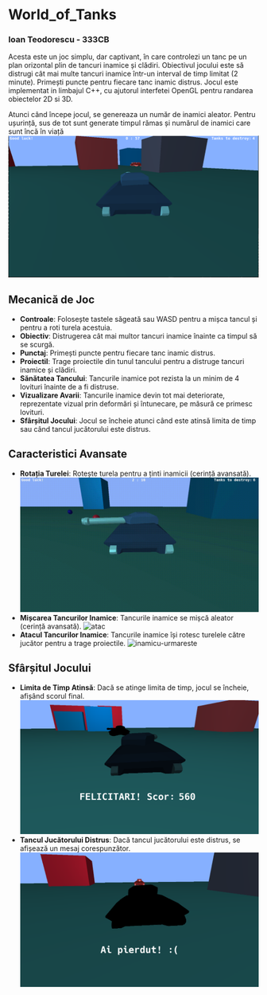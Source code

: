# World_of_Tanks
### Ioan Teodorescu - 333CB

Acesta este un joc simplu, dar captivant, în care controlezi un tanc pe un plan orizontal plin de tancuri inamice și clădiri. Obiectivul jocului este să distrugi cât mai multe tancuri inamice într-un interval de timp limitat (2 minute). Primești puncte pentru fiecare tanc inamic distrus. Jocul este implementat in limbajul C++, cu ajutorul interfetei OpenGL pentru randarea obiectelor 2D si 3D.

Atunci când începe jocul, se genereaza un număr de inamici aleator. Pentru ușurință, sus de tot sunt generate timpul rămas și numărul de inamici care sunt încă în viață
![gameplay](/readmeimgs/gameplay.png "gameplay")

## Mecanică de Joc

- **Controale**: Folosește tastele săgeată sau WASD pentru a mișca tancul și pentru a roti turela acestuia.
- **Obiectiv**: Distrugerea cât mai multor tancuri inamice înainte ca timpul să se scurgă.
- **Punctaj**: Primești puncte pentru fiecare tanc inamic distrus.
- **Proiectil**: Trage proiectile din tunul tancului pentru a distruge tancuri inamice și clădiri.
- **Sănătatea Tancului**: Tancurile inamice pot rezista la un minim de 4 lovituri înainte de a fi distruse.
- **Vizualizare Avarii**: Tancurile inamice devin tot mai deteriorate, reprezentate vizual prin deformări și întunecare, pe măsură ce primesc lovituri.
- **Sfârșitul Jocului**: Jocul se încheie atunci când este atinsă limita de timp sau când tancul jucătorului este distrus.

## Caracteristici Avansate

- **Rotația Turelei**: Rotește turela pentru a ținti inamicii (cerință avansată).
  ![arunca-tureta](/readmeimgs/arunca-tureta.gif "arunca-tureta")
- **Mișcarea Tancurilor Inamice**: Tancurile inamice se mișcă aleator (cerință avansată).
  ![atac](/readmeimgs/atac.gif "atac")
- **Atacul Tancurilor Inamice**: Tancurile inamice își rotesc turelele către jucător pentru a trage proiectile.
  ![inamicu-urmareste](/readmeimgs/inamicu-urmareste.gif "inamicu-urmareste")

## Sfârșitul Jocului

- **Limita de Timp Atinsă**: Dacă se atinge limita de timp, jocul se încheie, afișând scorul final.
  ![won](/readmeimgs/won.png "won")
- **Tancul Jucătorului Distrus**: Dacă tancul jucătorului este distrus, se afișează un mesaj corespunzător.
  ![lost](/readmeimgs/lost.png "lost")

